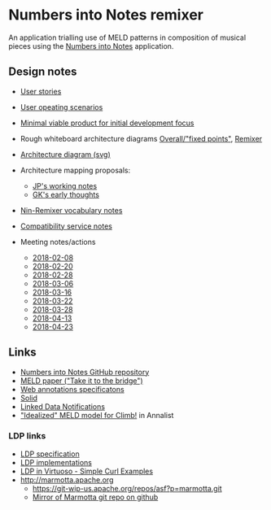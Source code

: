 # Numbers into Notes remixer

An application trialling use of MELD patterns in composition of musical pieces using the [Numbers into Notes](http://demeter.oerc.ox.ac.uk/NumbersIntoNotes/) application.

## Design notes

- [User stories](notes/user-stories.md)
- [User opeating scenarios](notes/operating-scenarios.md)
- [Minimal viable product for initial development focus](notes/minimal-viable-product-scenario.md)
- Rough whiteboard architecture diagrams [Overall/"fixed points"](notes/Overall-Architecture.jpg), [Remixer](notes/NiN-remixer-Arch.jpg)
- [Architecture diagram (svg)](notes/Architecture.svg)
- Architecture mapping proposals:
    - [JP's working notes](notes/mapping.md)
    - [GK's early thoughts](notes/NiN-MELD-tentative-mappings-by-GK.md)
- [Nin-Remixer vocabulary notes](notes/NiN-remixer-vocab-ideas.md)
- [Compatibility service notes](notes/Match-Architecture.md)

- Meeting notes/actions
    - [2018-02-08](notes/meetings/2018-02-08-meeting-agenda-goals-actions.md)
    - [2018-02-20](notes/meetings/2018-02-20-meeting.md)
    - [2018-02-28](notes/meetings/2018-02-28-meeting.md)
    - [2018-03-06](notes/meetings/2018-03-06-meeting.md)
    - [2018-03-16](notes/meetings/2018-03-16-meeting.md)
    - [2018-03-22](notes/meetings/2018-03-22-meeting.md)
    - [2018-03-28](notes/meetings/2018-03-28-meeting.md)
    - [2018-04-13](notes/meetings/2018-04-13-meeting.md)
    - [2018-04-23](notes/meetings/2018-04-23-meeting.md)


## Links

- [Numbers into Notes GitHub repository](https://github.com/davidderoure/NumbersIntoNotes)
- [MELD paper ("Take it to the bridge")](https://ismir2017.smcnus.org/wp-content/uploads/2017/10/190_Paper.pdf)
- [Web annotations specificatons](https://www.w3.org/blog/news/archives/6156)
- [Solid](https://solid.mit.edu)
- [Linked Data Notifications](http://www.w3.org/TR/ldn/)
- ["Idealized" MELD model for Climb!](http://fast-project.annalist.net/annalist/c/MELD_Climb_performance/) in Annalist

### LDP links

- [LDP specification](http://www.w3.org/TR/ldp/)
- [LDP implementations](https://www.w3.org/wiki/LDP_Implementations)
- [LDP in Virtuoso - Simple Curl Examples](http://vos.openlinksw.com/owiki/wiki/VOS/VirtuosoLDPSimpleCurlExamples)
- http://marmotta.apache.org
    - https://git-wip-us.apache.org/repos/asf?p=marmotta.git
    - [Mirror of Marmotta git repo on github](https://github.com/apache/marmotta)
